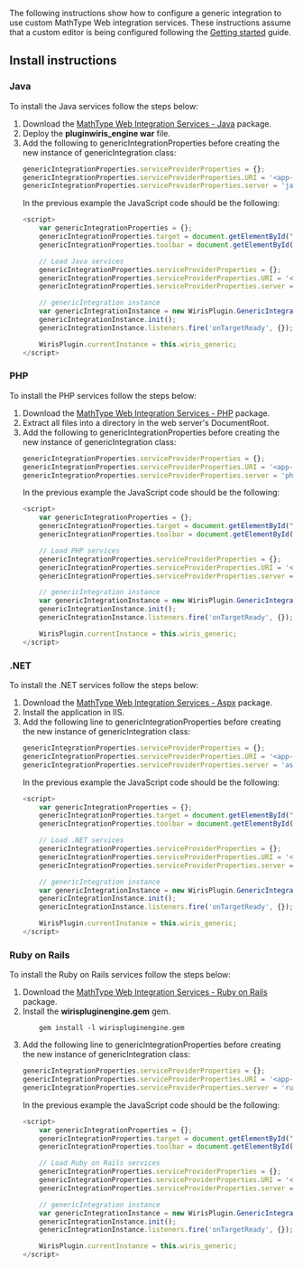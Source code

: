 The following instructions show how to configure a generic integration to use custom MathType Web integration services. These instructions assume that a custom editor is being configured following the [Getting started](./tutorial-getting_started.html) guide.

## Install instructions

### Java
To install the Java services follow the steps below:
1. Download the [MathType Web Integration Services - Java](https://store.wiris.com/en/products/downloads/mathtype/integrations#froala?utm_source=npmjs&utm_medium=referral) package.
2. Deploy the **pluginwiris_engine war** file.
3. Add the following to genericIntegrationProperties before creating the new instance of genericIntegration class:
    ```js
    genericIntegrationProperties.serviceProviderProperties = {};
    genericIntegrationProperties.serviceProviderProperties.URI = '<app-server>/pluginwiris_engine/app/configurationjs';
    genericIntegrationProperties.serviceProviderProperties.server = 'java';
    ```
    In the previous example the JavaScript code should be the following:
    ```js
    <script>
        var genericIntegrationProperties = {};
        genericIntegrationProperties.target = document.getElementById("example");
        genericIntegrationProperties.toolbar = document.getElementById("toolbarLocation");

        // Load Java services
        genericIntegrationProperties.serviceProviderProperties = {};
        genericIntegrationProperties.serviceProviderProperties.URI = '<app-server>/pluginwiris_engine/app/configurationjs';
        genericIntegrationProperties.serviceProviderProperties.server = 'java';

        // genericIntegration instance
        var genericIntegrationInstance = new WirisPlugin.GenericIntegration(genericIntegrationProperties);
        genericIntegrationInstance.init();
        genericIntegrationInstance.listeners.fire('onTargetReady', {});

        WirisPlugin.currentInstance = this.wiris_generic;
    </script>
    ```

### PHP
To install the PHP services follow the steps below:
1. Download the [MathType Web Integration Services - PHP](https://store.wiris.com/en/products/downloads/mathtype/integrations) package.
2. Extract all files into a directory in the web server's DocumentRoot.
3. Add the following to genericIntegrationProperties before creating the new instance of genericIntegration class:
    ```js
    genericIntegrationProperties.serviceProviderProperties = {};
    genericIntegrationProperties.serviceProviderProperties.URI = '<app-server>/<path-to-php-services>/integration';
    genericIntegrationProperties.serviceProviderProperties.server = 'php';
    ```
    In the previous example the JavaScript code should be the following:
    ```js
    <script>
        var genericIntegrationProperties = {};
        genericIntegrationProperties.target = document.getElementById("example");
        genericIntegrationProperties.toolbar = document.getElementById("toolbarLocation");

        // Load PHP services
        genericIntegrationProperties.serviceProviderProperties = {};
        genericIntegrationProperties.serviceProviderProperties.URI = '<app-server>/<path-to-php-services>/integration';
        genericIntegrationProperties.serviceProviderProperties.server = 'php';

        // genericIntegration instance
        var genericIntegrationInstance = new WirisPlugin.GenericIntegration(genericIntegrationProperties);
        genericIntegrationInstance.init();
        genericIntegrationInstance.listeners.fire('onTargetReady', {});

        WirisPlugin.currentInstance = this.wiris_generic;
    </script>
    ```

### .NET
To install the .NET services follow the steps below:
1. Download the [MathType Web Integration Services - Aspx](https://store.wiris.com/en/products/downloads/mathtype/integrations) package.
2. Install the application in IIS.
3. Add the following line to genericIntegrationProperties before creating the new instance of genericIntegration class:
    ```js
    genericIntegrationProperties.serviceProviderProperties = {};
    genericIntegrationProperties.serviceProviderProperties.URI = '<app-server>/<path-to-aspx-services>/integration';
    genericIntegrationProperties.serviceProviderProperties.server = 'aspx';
    ```
    In the previous example the JavaScript code should be the following:
    ```js
    <script>
        var genericIntegrationProperties = {};
        genericIntegrationProperties.target = document.getElementById("example");
        genericIntegrationProperties.toolbar = document.getElementById("toolbarLocation");

        // Load .NET services
        genericIntegrationProperties.serviceProviderProperties = {};
        genericIntegrationProperties.serviceProviderProperties.URI = '<app-server>/<path-to-aspx-services>/integration';
        genericIntegrationProperties.serviceProviderProperties.server = 'aspx';

        // genericIntegration instance
        var genericIntegrationInstance = new WirisPlugin.GenericIntegration(genericIntegrationProperties);
        genericIntegrationInstance.init();
        genericIntegrationInstance.listeners.fire('onTargetReady', {});

        WirisPlugin.currentInstance = this.wiris_generic;
    </script>
    ```

### Ruby on Rails
To install the Ruby on Rails services follow the steps below:
1. Download the [MathType Web Integration Services - Ruby on Rails](https://store.wiris.com/en/products/downloads/mathtype/integrations) package.
2. Install the **wirispluginengine.gem** gem.
    ```
        gem install -l wirispluginengine.gem
    ```
3. Add the following line to genericIntegrationProperties before creating the new instance of genericIntegration class:
    ```js
    genericIntegrationProperties.serviceProviderProperties = {};
    genericIntegrationProperties.serviceProviderProperties.URI = '<app-server>/wirispluginengine/integration';
    genericIntegrationProperties.serviceProviderProperties.server = 'ruby';
    ```
    In the previous example the JavaScript code should be the following:
    ```js
    <script>
        var genericIntegrationProperties = {};
        genericIntegrationProperties.target = document.getElementById("example");
        genericIntegrationProperties.toolbar = document.getElementById("toolbarLocation");

        // Load Ruby on Rails services
        genericIntegrationProperties.serviceProviderProperties = {};
        genericIntegrationProperties.serviceProviderProperties.URI = '<app-server>/wirispluginengine/integration';
        genericIntegrationProperties.serviceProviderProperties.server = 'ruby';

        // genericIntegration instance
        var genericIntegrationInstance = new WirisPlugin.GenericIntegration(genericIntegrationProperties);
        genericIntegrationInstance.init();
        genericIntegrationInstance.listeners.fire('onTargetReady', {});

        WirisPlugin.currentInstance = this.wiris_generic;
    </script>
    ```
